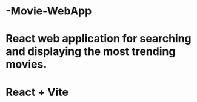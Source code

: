 
# -Movie-WebApp
React web application for searching and displaying the most trending movies.
=======
# React + Vite


